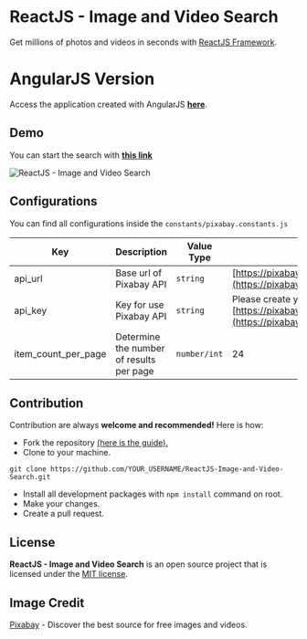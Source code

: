 # ReactJS - Image and Video Search
Get millions of photos and videos in seconds with [ReactJS Framework](https://reactjs.org/).

# AngularJS Version
Access the application created with AngularJS **[here](https://nazimmertbilgi.github.io/AngularJS-Image-and-Video-Search/)**.

## Demo
You can start the search with  **[this link](https://nazimmertbilgi.github.io/ReactJS-Image-and-Video-Search/)**

![ReactJS - Image and Video Search](assets/images/readme-preview.jpg)

## Configurations
You can find all configurations inside the `constants/pixabay.constants.js`

|Key|Description|Value Type|Default|
|--|--|--|--|
|api_url|Base url of Pixabay API|`string`|[https://pixabay.com/api](https://pixabay.com/api)|
|api_key|Key for use Pixabay API|`string`|Please create your own api key from [https://pixabay.com/en/service/about/api/](https://pixabay.com/en/service/about/api/)
|item_count_per_page|Determine the number of results per page|`number/int`|24


## Contribution
Contribution are always **welcome and recommended!** Here is how:
- Fork the repository [(here is the guide).](https://help.github.com/articles/fork-a-repo/)
- Clone to your machine.
```
git clone https://github.com/YOUR_USERNAME/ReactJS-Image-and-Video-Search.git
```
- Install all development packages with `npm install` command on root.
- Make your changes.
- Create a pull request.

## License
**ReactJS - Image and Video Search** is an open source project that is licensed under the [MIT license](http://opensource.org/licenses/MIT).


## Image Credit
[Pixabay](https://pixabay.com) - Discover the best source for free images and videos.
